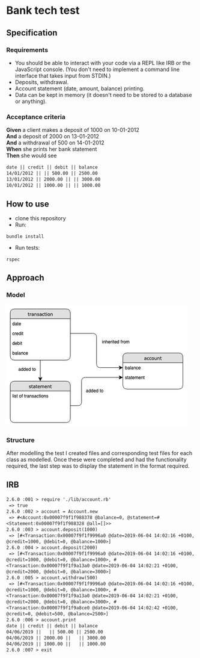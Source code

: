# Bank tech test

## Specification

### Requirements

* You should be able to interact with your code via a REPL like IRB or the JavaScript console.  (You don't need to implement a command line interface that takes input from STDIN.)
* Deposits, withdrawal.
* Account statement (date, amount, balance) printing.
* Data can be kept in memory (it doesn't need to be stored to a database or anything).

### Acceptance criteria

**Given** a client makes a deposit of 1000 on 10-01-2012  
**And** a deposit of 2000 on 13-01-2012  
**And** a withdrawal of 500 on 14-01-2012  
**When** she prints her bank statement  
**Then** she would see

```
date || credit || debit || balance
14/01/2012 || || 500.00 || 2500.00
13/01/2012 || 2000.00 || || 3000.00
10/01/2012 || 1000.00 || || 1000.00
```

## How to use

- clone this repository
- Run:
```
bundle install
```
- Run tests:
```
rspec
```

## Approach

### Model

<img src="./images/bank-tech-test-model.jpg">

### Structure

After modelling the test I created files and corresponding test files for each class as modelled. Once these were completed and had the functionality required, the last step was to display the statement in the format required.

## IRB

```
2.6.0 :001 > require './lib/account.rb'
 => true
2.6.0 :002 > account = Account.new
 => #<Account:0x00007f9f1f988378 @balance=0, @statement=#<Statement:0x00007f9f1f988328 @all=[]>>
2.6.0 :003 > account.deposit(1000)
 => [#<Transaction:0x00007f9f1f9996a0 @date=2019-06-04 14:02:16 +0100, @credit=1000, @debit=0, @balance=1000>]
2.6.0 :004 > account.deposit(2000)
 => [#<Transaction:0x00007f9f1f9996a0 @date=2019-06-04 14:02:16 +0100, @credit=1000, @debit=0, @balance=1000>, #<Transaction:0x00007f9f1f9a13a0 @date=2019-06-04 14:02:21 +0100, @credit=2000, @debit=0, @balance=3000>]
2.6.0 :005 > account.withdraw(500)
 => [#<Transaction:0x00007f9f1f9996a0 @date=2019-06-04 14:02:16 +0100, @credit=1000, @debit=0, @balance=1000>, #<Transaction:0x00007f9f1f9a13a0 @date=2019-06-04 14:02:21 +0100, @credit=2000, @debit=0, @balance=3000>, #<Transaction:0x00007f9f1f9a8ce0 @date=2019-06-04 14:02:42 +0100, @credit=0, @debit=500, @balance=2500>]
2.6.0 :006 > account.print
date || credit || debit || balance
04/06/2019 ||   || 500.00 || 2500.00
04/06/2019 || 2000.00 ||   || 3000.00
04/06/2019 || 1000.00 ||   || 1000.00
2.6.0 :007 > exit
```
